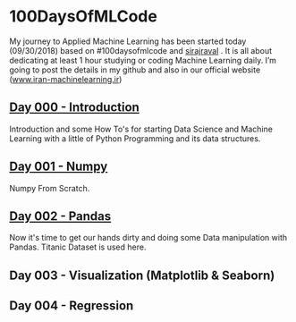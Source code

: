 # 100DaysOfMLCode
My journey to Applied Machine Learning has been started today (09/30/2018) based on #100daysofmlcode and [sirajraval](https://github.com/llSourcell) . It is all about dedicating at least 1 hour studying or coding Machine Learning daily. I’m going to post the details in my github and also in our official website (www.iran-machinelearning.ir)
## [Day 000 - Introduction](https://github.com/soheiltehranipour/100DaysOfMLCode/blob/master/Day%20000-%20Intro.ipynb)

Introduction and some How To's for starting Data Science and Machine Learning with a little of Python Programming and its data structures.

## [Day 001 - Numpy](https://github.com/soheiltehranipour/100DaysOfMLCode/blob/master/Day%20001-%20Numpy.ipynb)

Numpy From Scratch. 

## [Day 002 - Pandas](https://github.com/soheiltehranipour/100DaysOfMLCode/blob/master/Day%20002%20-%20Pandas.ipynb)

Now it's time to get our hands dirty and doing some Data manipulation with Pandas. Titanic Dataset is used here.

## Day 003 - Visualization (Matplotlib & Seaborn)

## Day 004 - Regression
